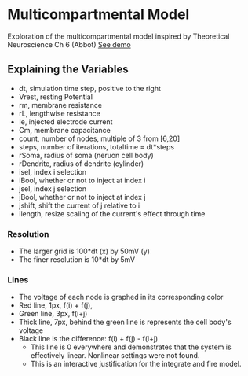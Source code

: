 # Multicompartmental Model
Exploration of the multicompartmental model inspired by Theoretical Neuroscience Ch 6 (Abbot)
[See demo](http://randompast.github.io/multicompartmentalModel)

## Explaining the Variables
  * dt, simulation time step, positive to the right
  * Vrest, resting Potential
  * rm, membrane resistance
  * rL, lengthwise resistance
  * Ie, injected electrode current
  * Cm, membrane capacitance
  * count, number of nodes, multiple of 3 from [6,20]
  * steps, number of iterations, totaltime = dt*steps
  * rSoma, radius of soma (neruon cell body)
  * rDendrite, radius of dendrite (cylinder)
  * isel, index i selection
  * iBool, whether or not to inject at index i
  * jsel, index j selection
  * jBool, whether or not to inject at index j
  * jshift, shift the current of j relative to i
  * ilength, resize scaling of the current's effect through time

### Resolution
  * The larger grid is 100*dt (x) by 50mV (y)
  * The finer resolution is 10*dt by 5mV

### Lines
  * The voltage of each node is graphed in its corresponding color
  * Red line, 1px, f(i) + f(j),
  * Green line, 3px, f(i+j)
  * Thick line, 7px, behind the green line is represents the cell body's voltage
  * Black line is the difference: f(i) + f(j) - f(i+j)
    * This line is 0 everywhere and demonstrates that the system is effectively linear.  Nonlinear settings were not found.
    * This is an interactive justification for the integrate and fire model.
